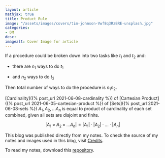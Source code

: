```yaml
---
layout: article
mathjax: true
title: Product Rule
image: "/assets/images/covers/tim-johnson-Vwf8q3RzBRE-unsplash.jpg"
categories:
- DM
desc:   
imagealt: Cover Image for article
---
```


If a procedure could be broken down into two tasks like $t_1$ and $t_2$ and:




















































































































































































































































































































































































































* there are $n_1$ ways to do $t_1$




















































































































































































































































































































































































































* and $n_2$ ways to do $t_2$




















































































































































































































































































































































































































Then total number of ways to do the procedure is $n_1 n_2$.





















































































































































































































































































































































































































[Cardinality]({% post_url 2021-06-08-cardinality %}) of [Cartesian Product]({% post_url 2021-06-05-cartesian-product %}) of [Sets]({% post_url 2021-06-08-sets %}) $A_1, A_2, \dots A_n$ is equal to product of cardinality of each set combined, given all sets are disjoint and finite.




















































































































































































































































































































































































































$$|A_1 \times A_2 \times \dots A_n| = |A_1| \cdot |A_2| \cdot \dots \cdot |A_n|$$





















































































































































































































































































































































































































This blog was published directly from my notes.
To check the source of my notes and images used in this blog, visit <a href="/credits.html" target="_blank">Credits</a>.

To read my notes, download this <a href="https://github.com/bovem/CS" target="blank">repository</a>.